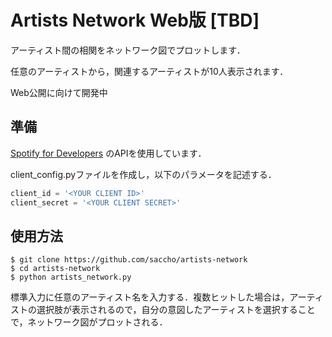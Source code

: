 # Artists Network Web版 [TBD]
アーティスト間の相関をネットワーク図でプロットします．

任意のアーティストから，関連するアーティストが10人表示されます．

Web公開に向けて開発中

## 準備
[Spotify for Developers](https://developer.spotify.com/) のAPIを使用しています．

client_config.pyファイルを作成し，以下のパラメータを記述する．

```client_config.py
client_id = '<YOUR CLIENT ID>'
client_secret = '<YOUR CLIENT SECRET>'
```

## 使用方法
```
$ git clone https://github.com/saccho/artists-network
$ cd artists-network
$ python artists_network.py
```
標準入力に任意のアーティスト名を入力する．複数ヒットした場合は，アーティストの選択肢が表示されるので，自分の意図したアーティストを選択することで，ネットワーク図がプロットされる．
